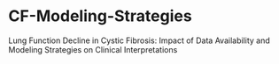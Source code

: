 # CF-Modeling-Strategies
Lung Function Decline in Cystic Fibrosis: Impact of Data Availability and Modeling Strategies on Clinical Interpretations
